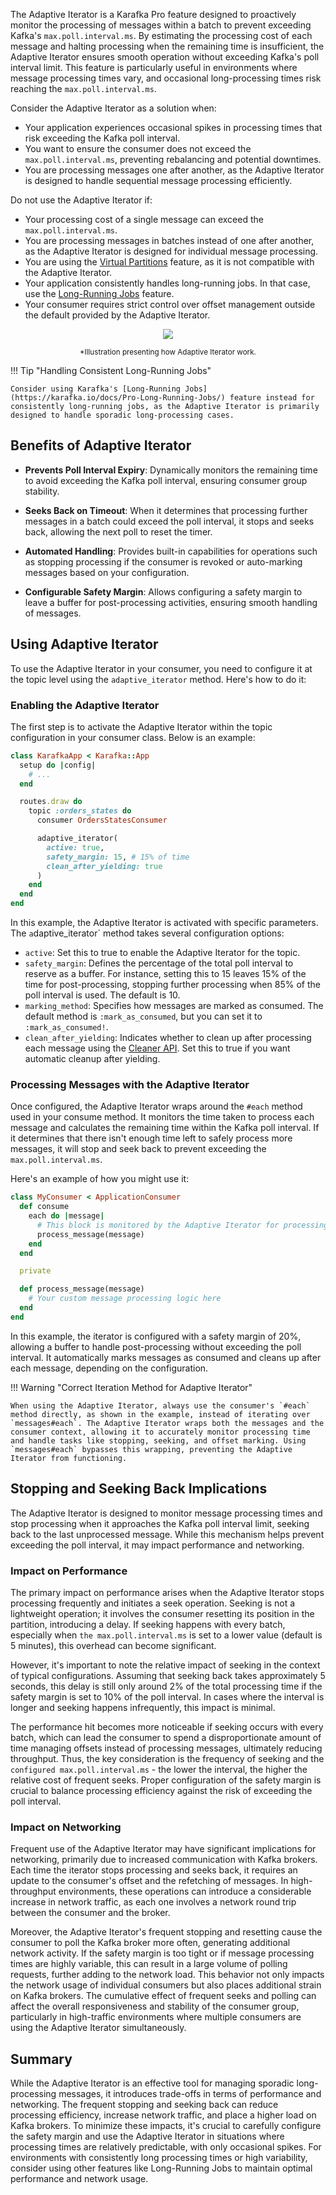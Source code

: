 The Adaptive Iterator is a Karafka Pro feature designed to proactively monitor the processing of messages within a batch to prevent exceeding Kafka's `max.poll.interval.ms`. By estimating the processing cost of each message and halting processing when the remaining time is insufficient, the Adaptive Iterator ensures smooth operation without exceeding Kafka's poll interval limit. This feature is particularly useful in environments where message processing times vary, and occasional long-processing times risk reaching the `max.poll.interval.ms`.

Consider the Adaptive Iterator as a solution when:

- Your application experiences occasional spikes in processing times that risk exceeding the Kafka poll interval.
- You want to ensure the consumer does not exceed the `max.poll.interval.ms`, preventing rebalancing and potential downtimes.
- You are processing messages one after another, as the Adaptive Iterator is designed to handle sequential message processing efficiently.

Do not use the Adaptive Iterator if:

- Your processing cost of a single message can exceed the `max.poll.interval.ms`.
- You are processing messages in batches instead of one after another, as the Adaptive Iterator is designed for individual message processing.
- You are using the [Virtual Partitions](https://karafka.io/docs/Pro-Virtual-Partitions/) feature, as it is not compatible with the Adaptive Iterator.
- Your application consistently handles long-running jobs. In that case, use the [Long-Running Jobs](https://karafka.io/docs/Pro-Long-Running-Jobs/) feature.
- Your consumer requires strict control over offset management outside the default provided by the Adaptive Iterator.

<p align="center">
  <img src="https://raw.githubusercontent.com/karafka/misc/master/charts/adaptive_iterator/flow.svg" />
</p>
<p align="center">
  <small>*Illustration presenting how Adaptive Iterator work.
  </small>
</p>

!!! Tip "Handling Consistent Long-Running Jobs"

    Consider using Karafka's [Long-Running Jobs](https://karafka.io/docs/Pro-Long-Running-Jobs/) feature instead for consistently long-running jobs, as the Adaptive Iterator is primarily designed to handle sporadic long-processing cases.

## Benefits of Adaptive Iterator

- **Prevents Poll Interval Expiry**: Dynamically monitors the remaining time to avoid exceeding the Kafka poll interval, ensuring consumer group stability.

- **Seeks Back on Timeout**: When it determines that processing further messages in a batch could exceed the poll interval, it stops and seeks back, allowing the next poll to reset the timer.

- **Automated Handling**: Provides built-in capabilities for operations such as stopping processing if the consumer is revoked or auto-marking messages based on your configuration.

- **Configurable Safety Margin**: Allows configuring a safety margin to leave a buffer for post-processing activities, ensuring smooth handling of messages.

## Using Adaptive Iterator

To use the Adaptive Iterator in your consumer, you need to configure it at the topic level using the `adaptive_iterator` method. Here's how to do it:

### Enabling the Adaptive Iterator

The first step is to activate the Adaptive Iterator within the topic configuration in your consumer class. Below is an example:

```ruby
class KarafkaApp < Karafka::App
  setup do |config|
    # ...
  end

  routes.draw do
    topic :orders_states do
      consumer OrdersStatesConsumer

      adaptive_iterator(
        active: true,
        safety_margin: 15, # 15% of time
        clean_after_yielding: true
      )
    end
  end
end
```

In this example, the Adaptive Iterator is activated with specific parameters. The `a`daptive_iterator` method takes several configuration options:

- `active`: Set this to true to enable the Adaptive Iterator for the topic.
- `safety_margin`: Defines the percentage of the total poll interval to reserve as a buffer. For instance, setting this to 15 leaves 15% of the time for post-processing, stopping further processing when 85% of the poll interval is used. The default is 10.
- `marking_method`: Specifies how messages are marked as consumed. The default method is `:mark_as_consumed`, but you can set it to `:mark_as_consumed!`.
- `clean_after_yielding`: Indicates whether to clean up after processing each message using the [Cleaner API](https://karafka.io/docs/Pro-Cleaner-API/). Set this to true if you want automatic cleanup after yielding.

### Processing Messages with the Adaptive Iterator

Once configured, the Adaptive Iterator wraps around the `#each` method used in your consume method. It monitors the time taken to process each message and calculates the remaining time within the Kafka poll interval. If it determines that there isn't enough time left to safely process more messages, it will stop and seek back to prevent exceeding the `max.poll.interval.ms`.

Here's an example of how you might use it:

```ruby
class MyConsumer < ApplicationConsumer
  def consume
    each do |message|
      # This block is monitored by the Adaptive Iterator for processing time
      process_message(message)
    end
  end

  private

  def process_message(message)
    # Your custom message processing logic here
  end
end
```

In this example, the iterator is configured with a safety margin of 20%, allowing a buffer to handle post-processing without exceeding the poll interval. It automatically marks messages as consumed and cleans up after each message, depending on the configuration.

!!! Warning "Correct Iteration Method for Adaptive Iterator"

    When using the Adaptive Iterator, always use the consumer's `#each` method directly, as shown in the example, instead of iterating over `messages#each`. The Adaptive Iterator wraps both the messages and the consumer context, allowing it to accurately monitor processing time and handle tasks like stopping, seeking, and offset marking. Using `messages#each` bypasses this wrapping, preventing the Adaptive Iterator from functioning.

## Stopping and Seeking Back Implications

The Adaptive Iterator is designed to monitor message processing times and stop processing when it approaches the Kafka poll interval limit, seeking back to the last unprocessed message. While this mechanism helps prevent exceeding the poll interval, it may impact performance and networking.

### Impact on Performance

The primary impact on performance arises when the Adaptive Iterator stops processing frequently and initiates a seek operation. Seeking is not a lightweight operation; it involves the consumer resetting its position in the partition, introducing a delay. If seeking happens with every batch, especially when `the max.poll.interval.ms` is set to a lower value (default is 5 minutes), this overhead can become significant.

However, it's important to note the relative impact of seeking in the context of typical configurations. Assuming that seeking back takes approximately 5 seconds, this delay is still only around 2% of the total processing time if the safety margin is set to 10% of the poll interval. In cases where the interval is longer and seeking happens infrequently, this impact is minimal.

The performance hit becomes more noticeable if seeking occurs with every batch, which can lead the consumer to spend a disproportionate amount of time managing offsets instead of processing messages, ultimately reducing throughput. Thus, the key consideration is the frequency of seeking and the `configured max.poll.interval.ms` - the lower the interval, the higher the relative cost of frequent seeks. Proper configuration of the safety margin is crucial to balance processing efficiency against the risk of exceeding the poll interval.

### Impact on Networking

Frequent use of the Adaptive Iterator may have significant implications for networking, primarily due to increased communication with Kafka brokers. Each time the iterator stops processing and seeks back, it requires an update to the consumer's offset and the refetching of messages. In high-throughput environments, these operations can introduce a considerable increase in network traffic, as each one involves a network round trip between the consumer and the broker.

Moreover, the Adaptive Iterator's frequent stopping and resetting cause the consumer to poll the Kafka broker more often, generating additional network activity. If the safety margin is too tight or if message processing times are highly variable, this can result in a large volume of polling requests, further adding to the network load. This behavior not only impacts the network usage of individual consumers but also places additional strain on Kafka brokers. The cumulative effect of frequent seeks and polling can affect the overall responsiveness and stability of the consumer group, particularly in high-traffic environments where multiple consumers are using the Adaptive Iterator simultaneously.

## Summary

While the Adaptive Iterator is an effective tool for managing sporadic long-processing messages, it introduces trade-offs in terms of performance and networking. The frequent stopping and seeking back can reduce processing efficiency, increase network traffic, and place a higher load on Kafka brokers. To minimize these impacts, it's crucial to carefully configure the safety margin and use the Adaptive Iterator in situations where processing times are relatively predictable, with only occasional spikes. For environments with consistently long processing times or high variability, consider using other features like Long-Running Jobs to maintain optimal performance and network usage.
